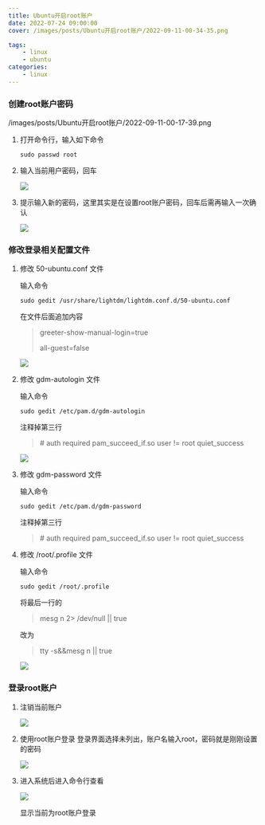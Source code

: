 ```yaml
---
title: Ubuntu开启root账户
date: 2022-07-24 09:00:00
cover: /images/posts/Ubuntu开启root账户/2022-09-11-00-34-35.png 

tags:
    - linux
    - ubuntu
categories:
    - linux
---
```


### 创建root账户密码
/images/posts/Ubuntu开启root账户/2022-09-11-00-17-39.png
1. 打开命令行，输入如下命令

   ```shell
   sudo passwd root
   ```

2. 输入当前用户密码，回车

   ![](/images/posts/Ubuntu开启root账户/2022-09-11-00-17-59.png)

3. 提示输入新的密码，这里其实是在设置root账户密码，回车后需再输入一次确认

   ![](/images/posts/Ubuntu开启root账户/2022-09-11-00-18-08.png)

### 修改登录相关配置文件

1. 修改 50-ubuntu.conf 文件

   输入命令

   ```shell
   sudo gedit /usr/share/lightdm/lightdm.conf.d/50-ubuntu.conf
   ```

   在文件后面追加内容

   > greeter-show-manual-login=true
   >
   > all-guest=false

   ![](/images/posts/Ubuntu开启root账户/2022-09-11-00-18-18.png)

2. 修改 gdm-autologin 文件

   输入命令

   ```shell
   sudo gedit /etc/pam.d/gdm-autologin
   ```

   注释掉第三行

   > \# auth required pam_succeed_if.so user != root quiet_success

   ![](/images/posts/Ubuntu开启root账户/2022-09-11-00-18-27.png)

3. 修改 gdm-password 文件

   输入命令

   ```shell
   sudo gedit /etc/pam.d/gdm-password
   ```

   注释掉第三行

   > \# auth required pam_succeed_if.so user != root quiet_success

4. 修改 /root/.profile 文件

   输入命令

   ```shell
   sudo gedit /root/.profile
   ```

   将最后一行的

   > mesg n 2> /dev/null || true

   改为

   > tty -s&&mesg n || true

   ![](/images/posts/Ubuntu开启root账户/2022-09-11-00-18-37.png)

### 登录root账户

1. 注销当前账户

   ![](/images/posts/Ubuntu开启root账户/2022-09-11-00-18-45.png)

2. 使用root账户登录
   登录界面选择未列出，账户名输入root，密码就是刚刚设置的密码

   ![](/images/posts/Ubuntu开启root账户/2022-09-11-00-18-52.png)

3. 进入系统后进入命令行查看

   ![](/images/posts/Ubuntu开启root账户/2022-09-11-00-19-05.png)

   显示当前为root账户登录

